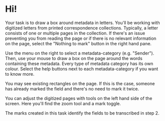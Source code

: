 # Hi!

Your task is to draw a box around metadata in letters. You'll be working with digitized letters from printed correspondence collections. Typically, a letter consists of one or multiple pages in the collection. If there's an issue preventing you from reading the page or if there is no relevant information on the page, select the "Nothing to mark" button in the right hand pane.

Use the menu on the right to select a metadata-category (e.g. "Sender"). Then, use your mouse to draw a box on the page around the words containing these metadata. Every type of metadata category has its own colour. Select the help buttons next to each metadata-category if you want to know more.

You may see existing rectangles on the page. If this is the case, someone has already marked the field and there's no need to mark it twice.

You can adjust the digitized pages with tools on the left hand side of the screen. Here you'll find the zoom tool and a mark toggle.

The marks created in this task identify the fields to be transcribed in step 2.
